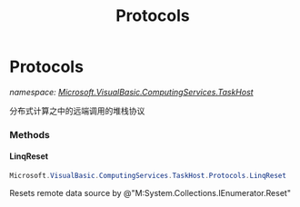 ﻿---
title: Protocols
---

# Protocols
_namespace: [Microsoft.VisualBasic.ComputingServices.TaskHost](N-Microsoft.VisualBasic.ComputingServices.TaskHost.html)_

分布式计算之中的远端调用的堆栈协议



### Methods

#### LinqReset
```csharp
Microsoft.VisualBasic.ComputingServices.TaskHost.Protocols.LinqReset
```
Resets remote data source by @"M:System.Collections.IEnumerator.Reset"


